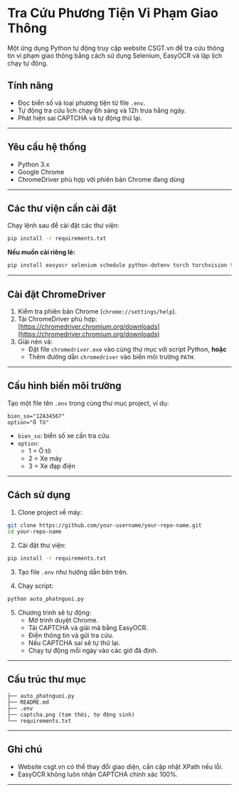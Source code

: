 # Tra Cứu Phương Tiện Vi Phạm Giao Thông

Một ứng dụng Python tự động truy cập website CSGT.vn để tra cứu thông tin vi phạm giao thông bằng cách sử dụng Selenium, EasyOCR và lập lịch chạy tự động.

## Tính năng
- Đọc biển số và loại phương tiện từ file `.env`.
- Tự động tra cứu lịch chạy 6h sáng và 12h trưa hằng ngày.
- Phát hiện sai CAPTCHA và tự động thử lại.

---

## Yêu cầu hệ thống

- Python 3.x
- Google Chrome
- ChromeDriver phù hợp với phiên bản Chrome đang dùng

---

## Các thư viện cần cài đặt

Chạy lệnh sau để cài đặt các thư viện:

```bash
pip install -r requirements.txt
```

**Nếu muốn cài riêng lẻ:**

```bash
pip install easyocr selenium schedule python-dotenv torch torchvision torchaudio
```

---

## Cài đặt ChromeDriver

1. Kiểm tra phiên bản Chrome (`chrome://settings/help`).
2. Tải ChromeDriver phù hợp: [https://chromedriver.chromium.org/downloads](https://chromedriver.chromium.org/downloads)
3. Giải nén và:
   - Đặt file `chromedriver.exe` vào cùng thư mục với script Python, **hoặc**
   - Thêm đường dẫn `chromedriver` vào biến môi trường `PATH`.

---


## Cấu hình biến môi trường

Tạo một file tên `.env` trong cùng thư mục project, ví dụ:

```env
bien_so="12A34567"
option="Ô Tô"
```

- `bien_so`: biển số xe cần tra cứu.
- `option`: 
    - 1 = Ô tô
    - 2 = Xe máy
    - 3 = Xe đạp điện

---

## Cách sử dụng

1. Clone project về máy:

```bash
git clone https://github.com/your-username/your-repo-name.git
cd your-repo-name
```

2. Cài đặt thư viện:

```bash
pip install -r requirements.txt
```

3. Tạo file `.env` như hướng dẫn bên trên.

4. Chạy script:

```bash
python auto_phatnguoi.py
```

5. Chương trình sẽ tự động:
    - Mở trình duyệt Chrome.
    - Tải CAPTCHA và giải mã bằng EasyOCR.
    - Điền thông tin và gửi tra cứu.
    - Nếu CAPTCHA sai sẽ tự thử lại.
    - Chạy tự động mỗi ngày vào các giờ đã định.

---

## Cấu trúc thư mục

```
├── auto_phatnguoi.py
├── README.md
├── .env
├── captcha.png (tạm thời, tự động sinh)
└── requirements.txt
```

---

## Ghi chú

- Website csgt.vn có thể thay đổi giao diện, cần cập nhật XPath nếu lỗi.
- EasyOCR không luôn nhận CAPTCHA chính xác 100%.
---
